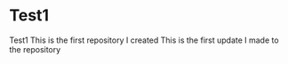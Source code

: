 # Test1
Test1
This is the first repository I created
This is the first update I made to the repository
